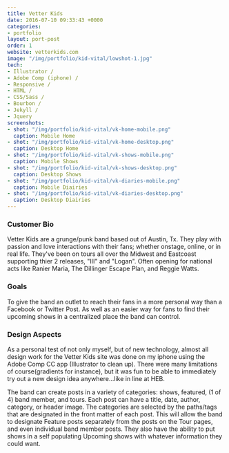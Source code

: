 ```yaml
---
title: Vetter Kids
date: 2016-07-10 09:33:43 +0000
categories:
- portfolio
layout: port-post
order: 1
website: vetterkids.com
image: "/img/portfolio/kid-vital/lowshot-1.jpg"
tech:
- Illustrator /
- Adobe Comp (iphone) /
- Responsive /
- HTML /
- CSS/Sass /
- Bourbon /
- Jekyll /
- Jquery
screenshots:
- shot: "/img/portfolio/kid-vital/vk-home-mobile.png"
  caption: Mobile Home
- shot: "/img/portfolio/kid-vital/vk-home-desktop.png"
  caption: Desktop Home
- shot: "/img/portfolio/kid-vital/vk-shows-mobile.png"
  caption: Mobile Shows
- shot: "/img/portfolio/kid-vital/vk-shows-desktop.png"
  caption: Desktop Shows
- shot: "/img/portfolio/kid-vital/vk-diaries-mobile.png"
  caption: Mobile Diairies
- shot: "/img/portfolio/kid-vital/vk-diaries-desktop.png"
  caption: Desktop Diairies
---
```


### Customer Bio

Vetter Kids are a grunge/punk band based out of Austin, Tx. They play with passion and love interactions with their fans; whether onstage, online, or in real life. They've been on tours all over the Midwest and Eastcoast supporting thier 2 releases, "III" and "Logan". Often opening for national acts like Ranier Maria, The Dillinger Escape Plan, and Reggie Watts.

### Goals

To give the band an outlet to reach their fans in a more personal way than a Facebook or Twitter Post. As well as an easier way for fans to find their upcoming shows in a centralized place the band can control.


### Design Aspects

As a personal test of not only myself, but of new technology, almost all design work for the Vetter Kids site was done on my iphone using the Adobe Comp CC app (Illustrator to clean up). There were many limitations of course(gradients for instance), but it was fun to be able to immediately try out a new design idea anywhere...like in line at HEB. 

The band can create posts in a variety of categories: shows, featured, (1 of 4) band member, and tours. Each post can have a title, date, author, category, or header image. The categories are selected by the paths/tags that are designated in the front matter of each post. This will allow the band to designate Feature posts separately from the posts on the Tour pages, and even individual band member posts. They also have the ability to put shows in a self populating Upcoming shows with whatever information they could want. 







